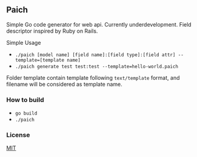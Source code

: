 ## Paich

Simple Go code generator for web api. Currently underdevelopment. Field descriptor inspired by Ruby on Rails.

Simple Usage
  - `./paich [model name] [field name]:[field type]:[field attr] --template=[template name]`
  - `./paich generate test test:test --template=hello-world.paich`

Folder template contain template following `text/template` format, and filename will be considered as template name.

### How to build

- `go build`
- `./paich`


### License

[MIT](./LICENSE)